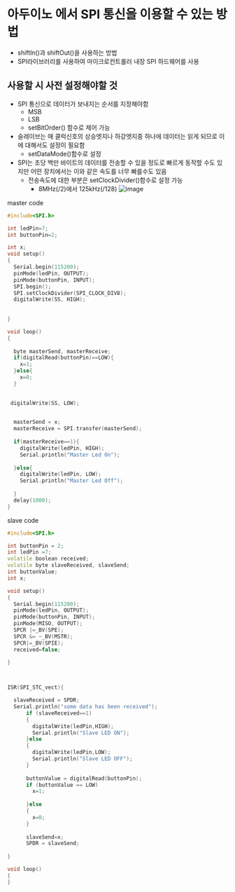# 아두이노 에서 SPI 통신을 이용할 수 있는 방법
+ shiftln()과 shiftOut()을 사용하는 방법
+ SPI라이브러리를 사용하여 마이크로컨트롤러 내장 SPI 하드웨어를 사용

## 사용할 시 사전 설정해야할 것
+ SPI 통신으로 데이터가 보내지는 순서를 지정해야함
  + MSB
  + LSB
  + setBitOrder() 함수로 제어 가능
+ 슬레이브는 매 클럭신호의 상승엣지나 하강엣지중 하나에 데이터는 읽게 되므로 이에 대해서도 설정이 필요함
  + setDataMode()함수로 설정
+ SPI는 초당 백만 바이트의 데이터를 전송할 수 있을 정도로 빠르게 동작할 수도 있지만 어떤 장치에서는 이와 같은 속도를 너무 빠를수도 있음 
  + 전송속도에 대한 부분은 setClockDivider()함수로 설정 가능
    + 8MHz(/2)에서 125kHz(/128)
![image](https://github.com/user-attachments/assets/4e10225b-3380-4cf0-b638-733233133e78)

master code
```C++
#include<SPI.h>

int ledPin=7;
int buttonPin=2;

int x;
void setup()
{
  Serial.begin(115200);
  pinMode(ledPin, OUTPUT);
  pinMode(buttonPin, INPUT);
  SPI.begin();
  SPI.setClockDivider(SPI_CLOCK_DIV8);
  digitalWrite(SS, HIGH);
  
  
}

void loop()
{
  
  byte masterSend, masterReceive;
  if(digitalRead(buttonPin)==LOW){
    x=1;
  }else{
    x=0;
  }
  

 digitalWrite(SS, LOW); 

  
  masterSend = x;
  masterReceive = SPI.transfer(masterSend);
  
  if(masterReceive==1){
    digitalWrite(ledPin, HIGH); 
    Serial.println("Master Led On");
    
  }else{
    digitalWrite(ledPin, LOW);
    Serial.println("Master Led Off");
   
  }
  delay(1000);
}
```
slave code
```C++
#include<SPI.h>

int buttonPin = 2;
int ledPin =7;
volatile boolean received;
volatile byte slaveReceived, slaveSend;
int buttonValue;
int x;

void setup()
{
  Serial.begin(115200);
  pinMode(ledPin, OUTPUT);
  pinMode(buttonPin, INPUT);
  pinMode(MISO, OUTPUT);
  SPCR |=_BV(SPE);
  SPCR &= ~_BV(MSTR);
  SPCR|=_BV(SPIE);
  received=false;
  
}



ISR(SPI_STC_vect){

  slaveReceived = SPDR;
  Serial.println("some data has been received");
      if (slaveReceived==1) 
      {
        digitalWrite(ledPin,HIGH);         
        Serial.println("Slave LED ON");
      }else
      {
        digitalWrite(ledPin,LOW);          
        Serial.println("Slave LED OFF");
      }
      
      buttonValue = digitalRead(buttonPin);  
      if (buttonValue == LOW)              
        x=1;
        
      }else
      {
        x=0;
      }
      
      slaveSend=x;                             
      SPDR = slaveSend; 
  
}

void loop()
{
}
```
